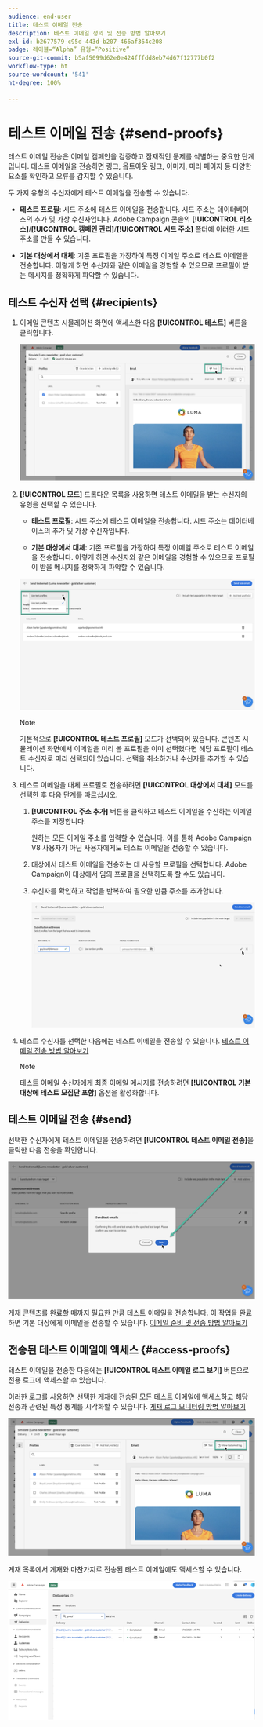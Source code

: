 ```yaml
---
audience: end-user
title: 테스트 이메일 전송
description: 테스트 이메일 정의 및 전송 방법 알아보기
exl-id: b2677579-c95d-443d-b207-466af364c208
badge: 레이블=“Alpha” 유형=“Positive”
source-git-commit: b5af5099d62e0e424fffdd8eb74d67f12777b0f2
workflow-type: ht
source-wordcount: '541'
ht-degree: 100%

---
```


# 테스트 이메일 전송 {#send-proofs}

테스트 이메일 전송은 이메일 캠페인을 검증하고 잠재적인 문제를 식별하는 중요한 단계입니다. 테스트 이메일을 전송하면 링크, 옵트아웃 링크, 이미지, 미러 페이지 등 다양한 요소를 확인하고 오류를 감지할 수 있습니다.

두 가지 유형의 수신자에게 테스트 이메일을 전송할 수 있습니다.

* **테스트 프로필**: 시드 주소에 테스트 이메일을 전송합니다. 시드 주소는 데이터베이스의 추가 및 가상 수신자입니다. Adobe Campaign 콘솔의 **[!UICONTROL 리소스]**/**[!UICONTROL 캠페인 관리]**/**[!UICONTROL 시드 주소]** 폴더에 이러한 시드 주소를 만들 수 있습니다.

* **기본 대상에서 대체**: 기존 프로필을 가장하여 특정 이메일 주소로 테스트 이메일을 전송합니다. 이렇게 하면 수신자와 같은 이메일을 경험할 수 있으므로 프로필이 받는 메시지를 정확하게 파악할 수 있습니다.

## 테스트 수신자 선택 {#recipients}

1. 이메일 콘텐츠 시뮬레이션 화면에 액세스한 다음 **[!UICONTROL 테스트]** 버튼을 클릭합니다.

   ![](assets/test-button.png)

1. **[!UICONTROL 모드]** 드롭다운 목록을 사용하면 테스트 이메일을 받는 수신자의 유형을 선택할 수 있습니다.

   * **테스트 프로필**: 시드 주소에 테스트 이메일을 전송합니다. 시드 주소는 데이터베이스의 추가 및 가상 수신자입니다.

   * **기본 대상에서 대체**: 기존 프로필을 가장하여 특정 이메일 주소로 테스트 이메일을 전송합니다. 이렇게 하면 수신자와 같은 이메일을 경험할 수 있으므로 프로필이 받을 메시지를 정확하게 파악할 수 있습니다.

   ![](assets/test-mode.png)

   >[!NOTE]
   >
   >기본적으로 **[!UICONTROL 테스트 프로필]** 모드가 선택되어 있습니다. 콘텐츠 시뮬레이션 화면에서 이메일을 미리 볼 프로필을 이미 선택했다면 해당 프로필이 테스트 수신자로 미리 선택되어 있습니다. 선택을 취소하거나 수신자를 추가할 수 있습니다.

1. 테스트 이메일을 대체 프로필로 전송하려면 **[!UICONTROL 대상에서 대체]** 모드를 선택한 후 다음 단계를 따르십시오.

   1. **[!UICONTROL 주소 추가]** 버튼을 클릭하고 테스트 이메일을 수신하는 이메일 주소를 지정합니다.

      원하는 모든 이메일 주소를 입력할 수 있습니다. 이를 통해 Adobe Campaign V8 사용자가 아닌 사용자에게도 테스트 이메일을 전송할 수 있습니다.

   1. 대상에서 테스트 이메일을 전송하는 데 사용할 프로필을 선택합니다. Adobe Campaign이 대상에서 임의 프로필을 선택하도록 할 수도 있습니다.

   1. 수신자를 확인하고 작업을 반복하여 필요한 만큼 주소를 추가합니다.

      ![](assets/substitution.png)

1. 테스트 수신자를 선택한 다음에는 테스트 이메일을 전송할 수 있습니다. [테스트 이메일 전송 방법 알아보기](#send)

   >[!NOTE]
   >
   >테스트 이메일 수신자에게 최종 이메일 메시지를 전송하려면 **[!UICONTROL 기본 대상에 테스트 모집단 포함]** 옵션을 활성화합니다.

## 테스트 이메일 전송 {#send}

선택한 수신자에게 테스트 이메일을 전송하려면 **[!UICONTROL 테스트 이메일 전송]**&#x200B;을 클릭한 다음 전송을 확인합니다.

![](assets/send-proof.png)

게재 콘텐츠를 완료할 때까지 필요한 만큼 테스트 이메일을 전송합니다. 이 작업을 완료하면 기본 대상에게 이메일을 전송할 수 있습니다. [이메일 준비 및 전송 방법 알아보기](../monitor/prepare-send.md)

## 전송된 테스트 이메일에 액세스 {#access-proofs}

테스트 이메일을 전송한 다음에는 **[!UICONTROL 테스트 이메일 로그 보기]** 버튼으로 전용 로그에 액세스할 수 있습니다.

이러한 로그를 사용하면 선택한 게재에 전송된 모든 테스트 이메일에 액세스하고 해당 전송과 관련된 특정 통계를 시각화할 수 있습니다. [게재 로그 모니터링 방법 알아보기](../monitor/delivery-logs.md)

![](assets/proof-log.png)

게재 목록에서 게재와 마찬가지로 전송된 테스트 이메일에도 액세스할 수 있습니다.

![](assets/delivery-list.png)
